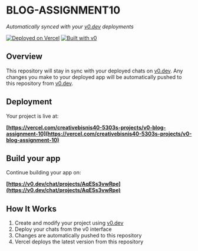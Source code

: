 # BLOG-ASSIGNMENT10

*Automatically synced with your [v0.dev](https://v0.dev) deployments*

[![Deployed on Vercel](https://img.shields.io/badge/Deployed%20on-Vercel-black?style=for-the-badge&logo=vercel)](https://vercel.com/creativebisnis40-5303s-projects/v0-blog-assignment-10)
[![Built with v0](https://img.shields.io/badge/Built%20with-v0.dev-black?style=for-the-badge)](https://v0.dev/chat/projects/AqESs3vwRpe)

## Overview

This repository will stay in sync with your deployed chats on [v0.dev](https://v0.dev).
Any changes you make to your deployed app will be automatically pushed to this repository from [v0.dev](https://v0.dev).

## Deployment

Your project is live at:

**[https://vercel.com/creativebisnis40-5303s-projects/v0-blog-assignment-10](https://vercel.com/creativebisnis40-5303s-projects/v0-blog-assignment-10)**

## Build your app

Continue building your app on:

**[https://v0.dev/chat/projects/AqESs3vwRpe](https://v0.dev/chat/projects/AqESs3vwRpe)**

## How It Works

1. Create and modify your project using [v0.dev](https://v0.dev)
2. Deploy your chats from the v0 interface
3. Changes are automatically pushed to this repository
4. Vercel deploys the latest version from this repository